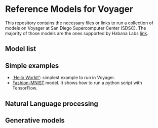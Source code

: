 # Reference Models for Voyager
This repository contains the necessary files or links to run a collection of models on Voyager at San Diego Supercomputer Center (SDSC). The majority of those models are the ones supported by Habana Labs [link](https://github.com/HabanaAI/Model-References).

## Model list

## Simple examples
- ['Hello World!'](helloworld): simplest example to run in Voyager.
- [Fashion-MNIST](TensorFlow/examples/Fashion-MNIST) model. It shows how to run a python script with TensorFlow. 

## Natural Language processing

## Generative models
